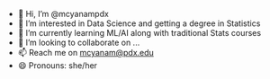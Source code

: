 - 👋 Hi, I’m @mcyanampdx
- 👀 I’m interested in Data Science and getting a degree in Statistics
- 🌱 I’m currently learning ML/AI along with traditional Stats courses 
- 💞️ I’m looking to collaborate on ...
- 📫 Reach me on mcyanam@pdx.edu
- 😄 Pronouns: she/her

<!---
mcyanampdx/mcyanampdx is a ✨ special ✨ repository because its `README.md` (this file) appears on your GitHub profile.
You can click the Preview link to take a look at your changes.
--->
